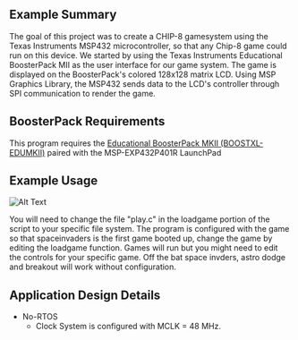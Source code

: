## Example Summary
The goal of this project was to create a CHIP-8 gamesystem using the Texas Instruments MSP432 microcontroller, so that any Chip-8 game could run on this device.
We started by using the Texas Instruments Educational BoosterPack MII as the user interface for our game system.
The game is displayed on the BoosterPack's colored 128x128 matrix LCD. Using MSP Graphics Library, 
the MSP432 sends data to the LCD's controller through SPI communication to render the game.
## BoosterPack Requirements

This program requires the [Educational BoosterPack MKII (BOOSTXL-EDUMKII)](http://www.ti.com/tool/BOOSTXL-EDUMKII) paired with the MSP-EXP432P401R LaunchPad

## Example Usage
![Alt Text](https://media.giphy.com/media/q1zHCQzZOycj0d6X7J/giphy-downsized-large.gif)



You will need to change the file "play.c" in the loadgame portion of the script to your specific file system. The program is configured with the game so that spaceinvaders is the first game booted up, change the game by editing the loadgame function. Games will run but you might need to edit the controls for your specific game. Off the bat space invders, astro dodge and breakout will work without configuration. 

## Application Design Details

* No-RTOS
  * Clock System is configured with MCLK = 48 MHz.
  
